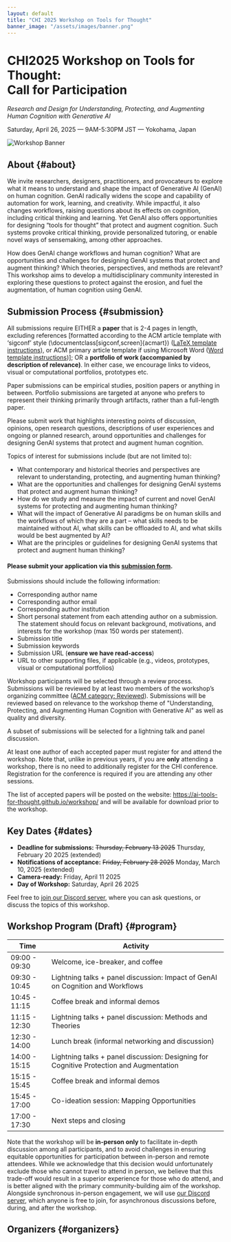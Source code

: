 ```yaml
---
layout: default
title: "CHI 2025 Workshop on Tools for Thought"
banner_image: "/assets/images/banner.png"
---
```


<h1 id="home">CHI2025 Workshop on Tools for Thought:<br>Call for Participation</h1>

_Research and Design for Understanding, Protecting, and Augmenting Human Cognition with Generative AI_

Saturday, April 26, 2025 — 9AM-5:30PM JST — Yokohama, Japan

<div class="banner">
    <img src="{{ '/assets/images/banner2.png' | relative_url }}" alt="Workshop Banner" class="hero-image" />
</div>

## About {#about}

We invite researchers, designers, practitioners, and provocateurs to explore what it means to understand and shape the impact of Generative AI (GenAI) on human cognition. GenAI radically widens the scope and capability of automation for work, learning, and creativity. While impactful, it also changes workflows, raising questions about its effects on cognition, including critical thinking and learning. Yet GenAI also offers opportunities for designing “tools for thought” that protect and augment cognition. Such systems provoke critical thinking, provide personalized tutoring, or enable novel ways of sensemaking, among other approaches.  

How does GenAI change workflows and human cognition? What are opportunities and challenges for designing GenAI systems that protect and augment thinking? Which theories, perspectives, and methods are relevant? This workshop aims to develop a multidisciplinary community interested in exploring these questions to protect against the erosion, and fuel the augmentation, of human cognition using GenAI.

## Submission Process {#submission}

All submissions require EITHER a **paper** that is 2-4 pages in length, excluding references [formatted according to the ACM article template with ‘sigconf’ style (\documentclass[sigconf,screen]{acmart}) ([LaTeX template instructions](https://authors.acm.org/proceedings/production-information/preparing-your-article-with-latex)), or ACM primary article template if using Microsoft Word ([Word template instructions](https://authors.acm.org/proceedings/production-information/preparing-your-article-with-microsoft-word))]; OR a **portfolio of work (accompanied by description of relevance)**. In either case, we encourage links to videos, visual or computational portfolios, prototypes etc. 

Paper submissions can be empirical studies, position papers or anything in between. Portfolio submissions are targeted at anyone who prefers to represent their thinking primarily through artifacts, rather than a full-length paper.

Please submit work that highlights interesting points of discussion, opinions, open research questions, descriptions of user experiences and ongoing or planned research, around opportunities and challenges for designing GenAI systems that protect and augment human cognition.

Topics of interest for submissions include (but are not limited to):

- What contemporary and historical theories and perspectives are relevant to understanding, protecting, and augmenting human thinking?
- What are the opportunities and challenges for designing GenAI systems that protect and augment human thinking?
- How do we study and measure the impact of current and novel GenAI systems for protecting and augmenting human thinking?
- What will the impact of Generative AI paradigms be on human skills and the workflows of which they are a part – what skills needs to be maintained without AI, what skills can be offloaded to AI, and what skills would be best augmented by AI?
- What are the principles or guidelines for designing GenAI systems that protect and augment human thinking?

#### Please submit your application via this <a href="https://forms.office.com/r/CahyHpHDEB" target="_blank">submission form</a>. 

Submissions should include the following information:

- Corresponding author name
- Corresponding author email
- Corresponding author institution
- Short personal statement from each attending author on a submission. The statement should focus on relevant background, motivations, and interests for the workshop (max 150 words per statement).
- Submission title
- Submission keywords
- Submission URL (**ensure we have read-access**) 
- URL to other supporting files, if applicable (e.g., videos, prototypes, visual or computational portfolios)

Workshop participants will be selected through a review process. Submissions will be reviewed by at least two members of the workshop’s organizing committee ([ACM category: Reviewed](https://www.acm.org/publications/policies/pre-publication-evaluation)). Submissions will be reviewed based on relevance to the workshop theme of "Understanding, Protecting, and Augmenting Human Cognition with Generative AI" as well as quality and diversity. 

A subset of submissions will be selected for a lightning talk and panel discussion.

At least one author of each accepted paper must register for and attend the workshop. Note that, unlike in previous years, if you are **only** attending a workshop, there is no need to additionally register for the CHI conference. Registration for the conference is required if you are attending any other sessions.

The list of accepted papers will be posted on the website: https://ai-tools-for-thought.github.io/workshop/  and will be available for download prior to the workshop.


## Key Dates {#dates}

- **Deadline for submissions:** <del>Thursday, February 13 2025</del> Thursday, February 20 2025 (extended)
- **Notifications of acceptance:** <del>Friday, February 28 2025</del> Monday, March 10, 2025 (extended)
- **Camera-ready:** Friday, April 11 2025
- **Day of Workshop:** Saturday, April 26 2025

Feel free to [join our Discord server](https://discord.gg/WtEzx43ZmD), where you can ask questions, or discuss the topics of this workshop.

## Workshop Program (Draft) {#program}


| Time          | Activity                                                                 |
|---------------|--------------------------------------------------------------------------|
| 09:00 - 09:30 | Welcome, ice-breaker, and coffee                                         |
| 09:30 - 10:45 | Lightning talks + panel discussion: Impact of GenAI on Cognition and Workflows |
| 10:45 - 11:15 | Coffee break and informal demos                                          |
| 11:15 - 12:30 | Lightning talks + panel discussion: Methods and Theories                 |
| 12:30 - 14:00 | Lunch break (informal networking and discussion)                         |
| 14:00 - 15:15 | Lightning talks + panel discussion: Designing for Cognitive Protection and Augmentation |
| 15:15 - 15:45 | Coffee break and informal demos                                          |
| 15:45 - 17:00 | Co-ideation session: Mapping Opportunities                               |
| 17:00 - 17:30 | Next steps and closing                                                   | 



Note that the workshop will be **in-person only** to facilitate in-depth discussion among all participants, and to avoid challenges in ensuring equitable opportunities for participation between in-person and remote attendees. While we acknowledge that this decision would unfortunately exclude those who cannot travel to attend in person, we believe that this trade-off would result in a superior experience for those who do attend, and is better aligned with the primary community-building aim of the workshop. Alongside synchronous in-person engagement, we will use [our Discord server](https://discord.gg/WtEzx43ZmD), which anyone is free to join, for asynchronous discussions before, during, and after the workshop.

## Organizers {#organizers}
